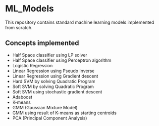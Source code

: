 # ML_Models

This repository contains standard machine learning models implemented from scratch.

## Concepts implemented
- Half Space classifier using LP solver
- Half Space classifier using Perceptron algorithm
- Logistic Regression
- Linear Regression using Pseudo Inverse
- Linear Regression using Gradient descent
- Hard SVM by solving Quadratic Program
- Soft SVM by solving Quadratic Program
- Soft SVM using stochastic gradient descent
- Adaboost
- K-means
- GMM (Gaussian Mixture Model)
- GMM using result of K-means as starting centroids
- PCA (Principal Component Analysis)
